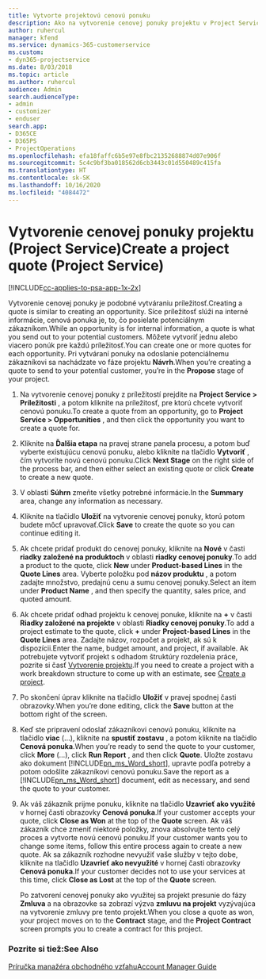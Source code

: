 ```yaml
---
title: Vytvorte projektovú cenovú ponuku
description: Ako na vytvorenie cenovej ponuky projektu v Project Service
author: ruhercul
manager: kfend
ms.service: dynamics-365-customerservice
ms.custom:
- dyn365-projectservice
ms.date: 8/03/2018
ms.topic: article
ms.author: ruhercul
audience: Admin
search.audienceType:
- admin
- customizer
- enduser
search.app:
- D365CE
- D365PS
- ProjectOperations
ms.openlocfilehash: efa18faffc6b5e97e8fbc21352688874d07e906f
ms.sourcegitcommit: 5c4c9bf3ba018562d6cb3443c01d550489c415fa
ms.translationtype: HT
ms.contentlocale: sk-SK
ms.lasthandoff: 10/16/2020
ms.locfileid: "4084472"
---
```

# <a name="create-a-project-quote-project-service"></a><span data-ttu-id="3c437-103">Vytvorenie cenovej ponuky projektu (Project Service)</span><span class="sxs-lookup"><span data-stu-id="3c437-103">Create a project quote (Project Service)</span></span>

[!INCLUDE[cc-applies-to-psa-app-1x-2x](../includes/cc-applies-to-psa-app-1x-2x.md)]

<span data-ttu-id="3c437-104">Vytvorenie cenovej ponuky je podobné vytváraniu príležitosť.</span><span class="sxs-lookup"><span data-stu-id="3c437-104">Creating a quote is similar to creating an opportunity.</span></span> <span data-ttu-id="3c437-105">Síce príležitosť slúži na interné informácie, cenová ponuka je, to, čo posielate potenciálnym zákazníkom.</span><span class="sxs-lookup"><span data-stu-id="3c437-105">While an opportunity is for internal information, a quote is what you send out to your potential customers.</span></span> <span data-ttu-id="3c437-106">Môžete vytvoriť jednu alebo viacero ponúk pre každú príležitosť.</span><span class="sxs-lookup"><span data-stu-id="3c437-106">You can create one or more quotes for each opportunity.</span></span> <span data-ttu-id="3c437-107">Pri vytváraní ponuky na odoslanie potenciálnemu zákazníkovi sa nachádzate vo fáze projektu **Návrh**.</span><span class="sxs-lookup"><span data-stu-id="3c437-107">When you’re creating a quote to send to your potential customer, you’re in the **Propose** stage of your project.</span></span>  
  
1. <span data-ttu-id="3c437-108">Na vytvorenie cenovej ponuky z príležitostí prejdite na **Project Service > Príležitosti** , a potom kliknite na príležitosť, pre ktorú chcete vytvoriť cenovú ponuku.</span><span class="sxs-lookup"><span data-stu-id="3c437-108">To create a quote from an opportunity, go to **Project Service > Opportunities** , and then click the opportunity you want to create a quote for.</span></span>  
  
2. <span data-ttu-id="3c437-109">Kliknite na **Ďalšia etapa** na pravej strane panela procesu, a potom buď vyberte existujúcu cenovú ponuku, alebo kliknite na tlačidlo **Vytvoriť** , čím vytvoríte novú cenovú ponuku.</span><span class="sxs-lookup"><span data-stu-id="3c437-109">Click **Next Stage** on the right side of the process bar, and then either select an existing quote or click **Create** to create a new quote.</span></span>  
  
3. <span data-ttu-id="3c437-110">V oblasti **Súhrn** zmeňte všetky potrebné informácie.</span><span class="sxs-lookup"><span data-stu-id="3c437-110">In the **Summary** area, change any information as necessary.</span></span>  
  
4. <span data-ttu-id="3c437-111">Kliknite na tlačidlo **Uložiť** na vytvorenie cenovej ponuky, ktorú potom budete môcť upravovať.</span><span class="sxs-lookup"><span data-stu-id="3c437-111">Click **Save** to create the quote so you can continue editing it.</span></span>  
  
5. <span data-ttu-id="3c437-112">Ak chcete pridať produkt do cenovej ponuky, kliknite na **Nové** v časti **riadky založené na produktoch** v oblasti **riadky cenovej ponuky**.</span><span class="sxs-lookup"><span data-stu-id="3c437-112">To add a product to the quote, click **New** under **Product-based Lines** in the **Quote Lines** area.</span></span> <span data-ttu-id="3c437-113">Vyberte položku pod **názov produktu** , a potom zadajte množstvo, predajnú cenu a sumu cenovej ponuky.</span><span class="sxs-lookup"><span data-stu-id="3c437-113">Select an item under **Product Name** , and then specify the quantity, sales price, and quoted amount.</span></span>  
  
6. <span data-ttu-id="3c437-114">Ak chcete pridať odhad projektu k cenovej ponuke, kliknite na **+** v časti **Riadky založené na projekte** v oblasti **Riadky cenovej ponuky**.</span><span class="sxs-lookup"><span data-stu-id="3c437-114">To add a project estimate to the quote, click **+** under **Project-based Lines** in the **Quote Lines** area.</span></span> <span data-ttu-id="3c437-115">Zadajte názov, rozpočet a projekt, ak sú k dispozícii.</span><span class="sxs-lookup"><span data-stu-id="3c437-115">Enter the name, budget amount, and project, if available.</span></span> <span data-ttu-id="3c437-116">Ak potrebujete vytvoriť projekt s odhadom štruktúry rozdelenia práce, pozrite si časť [Vytvorenie projektu](../psa/create-project.md).</span><span class="sxs-lookup"><span data-stu-id="3c437-116">If you need to create a project with a work breakdown structure to come up with an estimate, see [Create a project](../psa/create-project.md).</span></span>  
  
7. <span data-ttu-id="3c437-117">Po skončení úprav kliknite na tlačidlo **Uložiť** v pravej spodnej časti obrazovky.</span><span class="sxs-lookup"><span data-stu-id="3c437-117">When you’re done editing, click the **Save** button at the bottom right of the screen.</span></span>  
  
8. <span data-ttu-id="3c437-118">Keď ste pripravení odoslať zákazníkovi cenovú ponuku, kliknite na tlačidlo **viac** (...), kliknite na **spustiť zostavu** , a potom kliknite na tlačidlo **Cenová ponuka**.</span><span class="sxs-lookup"><span data-stu-id="3c437-118">When you’re ready to send the quote to your customer, click **More** (…), click **Run Report** , and then click **Quote**.</span></span> <span data-ttu-id="3c437-119">Uložte zostavu ako dokument [!INCLUDE[pn_ms_Word_short](../includes/pn-ms-word-short.md)], upravte podľa potreby a potom odošlite zákazníkovi cenovú ponuku.</span><span class="sxs-lookup"><span data-stu-id="3c437-119">Save the report as a [!INCLUDE[pn_ms_Word_short](../includes/pn-ms-word-short.md)] document, edit as necessary, and send the quote to your customer.</span></span>  
  
9. <span data-ttu-id="3c437-120">Ak váš zákazník prijme ponuku, kliknite na tlačidlo **Uzavrieť ako využité** v hornej časti obrazovky **Cenová ponuka**.</span><span class="sxs-lookup"><span data-stu-id="3c437-120">If your customer accepts your quote, click **Close as Won** at the top of the **Quote** screen.</span></span> <span data-ttu-id="3c437-121">Ak váš zákazník chce zmeniť niektoré položky, znova absolvujte tento celý proces a vytvorte novú cenovú ponuku.</span><span class="sxs-lookup"><span data-stu-id="3c437-121">If your customer wants you to change some items, follow this entire process again to create a new quote.</span></span> <span data-ttu-id="3c437-122">Ak sa zákazník rozhodne nevyužiť vaše služby v tejto dobe, kliknite na tlačidlo **Uzavrieť ako nevyužité** v hornej časti obrazovky **Cenová ponuka**.</span><span class="sxs-lookup"><span data-stu-id="3c437-122">If your customer decides not to use your services at this time, click **Close as Lost** at the top of the **Quote** screen.</span></span>  
  
   <span data-ttu-id="3c437-123">Po zatvorení cenovej ponuky ako využitej sa projekt presunie do fázy **Zmluva** a na obrazovke sa zobrazí výzva **zmluvu na projekt** vyzývajúca na vytvorenie zmluvy pre tento projekt.</span><span class="sxs-lookup"><span data-stu-id="3c437-123">When you close a quote as won, your project moves on to the **Contract** stage, and the **Project Contract** screen prompts you to create a contract for this project.</span></span>  
  
### <a name="see-also"></a><span data-ttu-id="3c437-124">Pozrite si tiež:</span><span class="sxs-lookup"><span data-stu-id="3c437-124">See Also</span></span>  
 [<span data-ttu-id="3c437-125">Príručka manažéra obchodného vzťahu</span><span class="sxs-lookup"><span data-stu-id="3c437-125">Account Manager Guide</span></span>](../psa/account-manager-guide.md)
